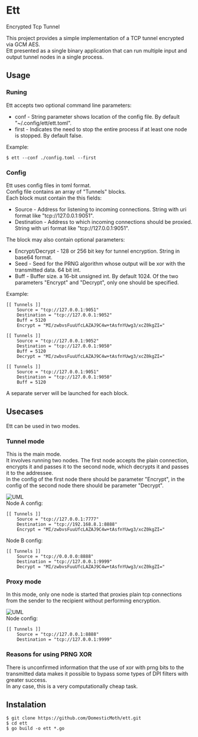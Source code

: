 # Ett
Encrypted Tcp Tunnel  

This project provides a simple implementation of a TCP tunnel encrypted via GCM AES.  
Ett presented as a single binary application that can run multiple input and output tunnel nodes in a single process.  

## Usage
### Runing
Ett accepts two optional command line parameters:  
 + conf - String parameter shows location of the config file. By default "~/.config/ett/ett.toml".
 + first - Indicates the need to stop the entire process if at least one node is stopped. By default false.

Example:  
```
$ ett --conf ./config.toml --first
```
### Config
Ett uses config files in toml format.  
Config file contains an array of "Tunnels" blocks.  
Each block must contain the this fields:  
+ Source - Address for listening to incoming connections. String with uri format like "tcp://127.0.0.1:9051".
+ Destination - Address to which incoming connections should be proxied. String with uri format like "tcp://127.0.0.1:9051".

The block may also contain optional parameters:  
+ Encrypt/Decrypt - 128 or 256 bit key for tunnel encryption. String in base64 format.
+ Seed - Seed for the PRNG algorithm whose output will be xor with the transmitted data. 64 bit int.
+ Buff - Buffer size. a 16-bit unsigned int. By default 1024.
Of the two parameters "Encrypt" and "Decrypt", only one should be specified.  

Example:  
```
[[ Tunnels ]]
    Source = "tcp://127.0.0.1:9051"
    Destination = "tcp://127.0.0.1:9052"
    Buff = 5120
    Encrypt = "MI/zwbvsFuuUfcLAZAJ9C4w+tAsfnYUwg3/xcZ0kgZI="

[[ Tunnels ]]
    Source = "tcp://127.0.0.1:9052"
    Destination = "tcp://127.0.0.1:9050"
    Buff = 5120
    Decrypt = "MI/zwbvsFuuUfcLAZAJ9C4w+tAsfnYUwg3/xcZ0kgZI="

[[ Tunnels ]]
    Source = "tcp://127.0.0.1:9051"
    Destination = "tcp://127.0.0.1:9050"
    Buff = 5120
```
A separate server will be launched for each block.  
## Usecases
Ett can be used in two modes.  
### Tunnel mode
This is the main mode.  
It involves running two nodes. The first node accepts the plain connection, encrypts it and passes it to the second node, which decrypts it and passes it to the addressee.  
In the config of the first node there should be parameter "Encrypt", in the config of the second node there should be parameter "Decrypt".  

![UML](https://i.imgur.com/MkpEt9v.png)  
Node A config:  
```
[[ Tunnels ]]
    Source = "tcp://127.0.0.1:7777"
    Destination = "tcp://192.168.8.1:8888"
    Encrypt = "MI/zwbvsFuuUfcLAZAJ9C4w+tAsfnYUwg3/xcZ0kgZI="
```
Node B config:  
```
[[ Tunnels ]]
    Source = "tcp://0.0.0.0:8888"
    Destination = "tcp://127.0.0.1:9999"
    Decrypt = "MI/zwbvsFuuUfcLAZAJ9C4w+tAsfnYUwg3/xcZ0kgZI="
```
### Proxy mode
In this mode, only one node is started that proxies plain tcp connections from the sender to the recipient without performing encryption.  

![UML](https://i.imgur.com/kiSrusY.png)  
Node config: 
```
[[ Tunnels ]]
    Source = "tcp://127.0.0.1:8888"
    Destination = "tcp://127.0.0.1:9999"
```
### Reasons for using PRNG XOR
There is unconfirmed information that the use of xor with prng bits to the transmitted data makes it possible to bypass some types of DPI filters with greater success.  
In any case, this is a very computationally cheap task.  
## Instalation
```
$ git clone https://github.com/DomesticMoth/ett.git
$ cd ett
$ go build -o ett *.go
```
